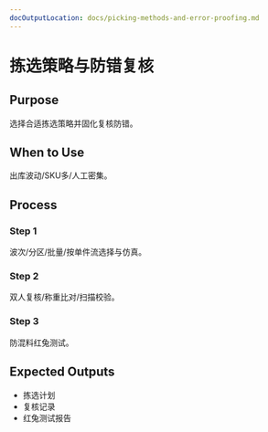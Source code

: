 ```yaml
---
docOutputLocation: docs/picking-methods-and-error-proofing.md
---
```


# 拣选策略与防错复核

## Purpose

选择合适拣选策略并固化复核防错。

## When to Use

出库波动/SKU多/人工密集。

## Process

### Step 1

波次/分区/批量/按单件流选择与仿真。

### Step 2

双人复核/称重比对/扫描校验。

### Step 3

防混料红兔测试。

## Expected Outputs

- 拣选计划
- 复核记录
- 红兔测试报告
